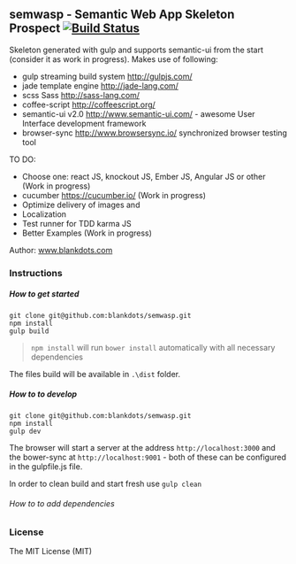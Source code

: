 ## semwasp - Semantic Web App Skeleton Prospect [![Build Status](https://travis-ci.org/blankdots/semwasp.svg?branch=master)](https://travis-ci.org/blankdots/semwasp)

Skeleton generated with gulp and supports semantic-ui from the start (consider it as work in progress).
Makes use of following:

* gulp streaming build system http://gulpjs.com/
* jade template engine http://jade-lang.com/
* scss Sass http://sass-lang.com/
* coffee-script http://coffeescript.org/
* semantic-ui v2.0 http://www.semantic-ui.com/ - awesome User Interface development framework
* browser-sync http://www.browsersync.io/ synchronized browser testing tool

TO DO:

* Choose one: react JS, knockout JS, Ember JS, Angular JS or other (Work in progress)
* cucumber https://cucumber.io/ (Work in progress)
* Optimize delivery of images and 
* Localization
* Test runner for TDD karma JS 
* Better Examples (Work in progress)

Author: www.blankdots.com

### Instructions

##### How to get started

```
git clone git@github.com:blankdots/semwasp.git
npm install
gulp build
```

> `npm install` will run `bower install` automatically with all necessary dependencies


The files build will be available in `.\dist` folder.


##### How to to develop

```
git clone git@github.com:blankdots/semwasp.git
npm install
gulp dev
```

The browser will start a server at the address `http://localhost:3000` and the bower-sync at `http://localhost:9001` - both of these can be configured in the gulpfile.js file.

In order to clean build and start fresh use `gulp clean`

###### How to to add dependencies



### License

The MIT License (MIT)
